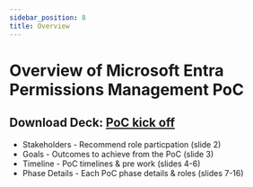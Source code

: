 ```yaml
---
sidebar_position: 8
title: Overview
---
```


# Overview of Microsoft Entra Permissions Management PoC

## Download Deck: [PoC kick off](./EPM_POC_Assets/00-MEPM_PoC_Overview.pptx)

- Stakeholders - Recommend role particpation (slide 2)
- Goals - Outcomes to achieve from the PoC (slide 3)
- Timeline - PoC timelines & pre work (slides 4-6)
- Phase Details - Each PoC phase details & roles (slides 7-16)
